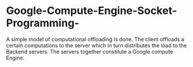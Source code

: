 # Google-Compute-Engine-Socket-Programming-
A simple model of computational offloading is done. The client offloads a certain computations to the server which in turn distributes the load to the Backend servers. The servers together constitute a Google compute Engine.
